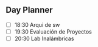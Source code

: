 ## Day Planner

- [ ] 18:30 Arqui de sw
- [ ] 19:30 Evaluación de Proyectos
- [ ] 20:30 Lab Inalámbricas